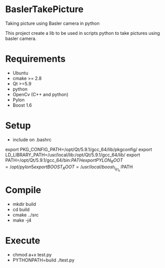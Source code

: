 # BaslerTakePicture
Taking picture using Basler camera in python

This project create a lib to be used in scripts python to take pictures using basler camera.

# Requirements
- Ubuntu
- cmake >= 2.8
- Qt >=5.9
- python
- OpenCv (C++ and python)
- Pylon
- Boost 1.6

# Setup
- include on .bashrc

export PKG_CONFIG_PATH=/opt/Qt/5.9.1/gcc_64/lib/pkgconfig/
export LD_LIBRARY_PATH=/usr/local/lib:/opt/Qt/5.9.1/gcc_64/lib/
export PATH=/opt/Qt/5.9.1/gcc_64/bin:$PATH
export PYLON_ROOT=/opt/pylon5
export BOOST_ROOT=/usr/local/boost_1_61_0:$PATH

# Compile
- mkdir build
- cd build
- cmake ../src
- make -j4

# Execute
- chmod a+x test.py
- PYTHONPATH=build ./test.py
